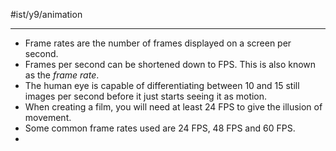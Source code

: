#ist/y9/animation 

---
- Frame rates are the number of frames displayed on a screen per second.
- Frames per second can be shortened down to FPS. This is also known as the *frame rate*.
- The human eye is capable of differentiating between 10 and 15 still images per second before it just starts seeing it as motion.
- When creating a film, you will need at least 24 FPS to give the illusion of movement.
- Some common frame rates used are 24 FPS, 48 FPS and 60 FPS.
- 